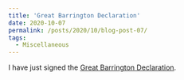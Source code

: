 ```yaml
---
title: 'Great Barrington Declaration'
date: 2020-10-07
permalink: /posts/2020/10/blog-post-07/
tags:
  - Miscellaneous
---
```


I have just signed the [Great Barrington Declaration](https://gbdeclaration.org/).
